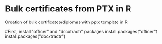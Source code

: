 # Bulk certificates from PTX in R
Creation of bulk certificates/diplomas with pptx template in R

#First, install "officer" and "docxtractr" packages
install.packages("officer")
install.packages("docxtractr")

